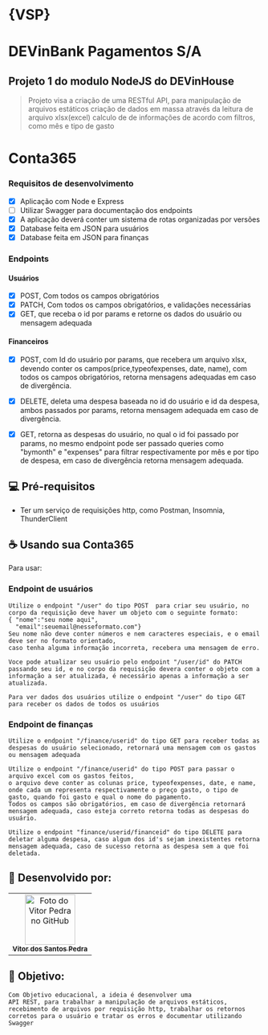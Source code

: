 # {VSP}
# DEVinBank Pagamentos S/A
## Projeto 1 do modulo NodeJS do DEVinHouse
> Projeto visa a criação de uma RESTful API, para manipulação de arquivos estáticos 
> criação de dados em massa através da leitura de arquivo xlsx(excel)
> calculo de de informações de acordo com filtros, como mês e tipo de gasto

# Conta365
### Requisitos de desenvolvimento
-[x] Aplicação com Node e Express
-[ ] Utilizar Swagger para documentação dos endpoints
-[x] A aplicação deverá conter um sistema de rotas organizadas por versões
-[x] Database feita em JSON para usuários
-[x] Database feita em JSON para finanças
### Endpoints
#### Usuários
-[x] POST, Com todos os campos obrigatórios
-[x] PATCH, Com todos os campos obrigatórios, e validações necessárias
-[x] GET, que receba o id por params e retorne os dados do usuário ou mensagem adequada
#### Financeiros
-[x] POST, com Id do usuário por params, que recebera um arquivo xlsx, devendo conter os campos(price,typeofexpenses, date, name), com todos os campos obrigatórios, retorna mensagens adequadas em caso de divergência.
-[x] DELETE, deleta uma despesa baseada no id do usuário e id da despesa, ambos passados por params, retorna mensagem adequada em caso de divergência.
-[x] GET, retorna as despesas do usuário, no qual o id foi passado por params, no mesmo endpoint pode ser passado queries como "bymonth" e "expenses" para filtrar respectivamente por mês e por tipo de despesa, em caso de divergência retorna mensagem adequada.



## 💻 Pré-requisitos

 - Ter um serviço de requisições http, como Postman, Insomnia, ThunderClient



## ☕ Usando sua Conta365

Para usar:

### Endpoint de usuários
```
Utilize o endpoint "/user" do tipo POST  para criar seu usuário, no corpo da requisição deve haver um objeto com o seguinte formato:
{ "nome":"seu nome aqui",
  "email":seuemail@nesseformato.com"}
Seu nome não deve conter números e nem caracteres especiais, e o email deve ser no formato orientado,
caso tenha alguma informação incorreta, recebera uma mensagem de erro.

Voce pode atualizar seu usuário pelo endpoint "/user/id" do PATCH passando seu id, e no corpo da requisição devera conter o objeto com a informação a ser atualizada, é necessário apenas a informação a ser atualizada.

Para ver dados dos usuários utilize o endpoint "/user" do tipo GET para receber os dados de todos os usuários
```
### Endpoint de finanças
```
Utilize o endpoint "/finance/userid" do tipo GET para receber todas as despesas do usuário selecionado, retornará uma mensagem com os gastos ou mensagem adequada

Utilize o endpoint "/finance/userid" do tipo POST para passar o arquivo excel com os gastos feitos,
o arquivo deve conter as colunas price, typeofexpenses, date, e name, onde cada um representa respectivamente o preço gasto, o tipo de gasto, quando foi gasto e qual o nome do pagamento.
Todos os campos são obrigatórios, em caso de divergência retornará mensagem adequada, caso esteja correto retorna todas as despesas do usuário.

Utilize o endpoint "finance/userid/financeid" do tipo DELETE para deletar alguma despesa, caso algum dos id's sejam inexistentes retorna mensagem adequada, caso de sucesso retorna as despesa sem a que foi deletada.

```



## 🤝 Desenvolvido por:

<table>
  <tr>
    <td align="center">
      <a href="#">
        <img src="https://pt.gravatar.com/avatar/f0a681d3c89a0d7051ad5519d053b9e3" width="100px;" alt="Foto do Vitor Pedra no GitHub"/><br>
        <sub>
          <b>Vitor dos Santos Pedra</b>
        </sub>
      </a>
    </td>
  </tr>
</table>



## 🤝 Objetivo:

```
Com Objetivo educacional, a ideia é desenvolver uma 
API REST, para trabalhar a manipulação de arquivos estáticos, recebimento de arquivos por requisição http, trabalhar os retornos corretos para o usuário e tratar os erros e documentar utilizando Swagger 
```